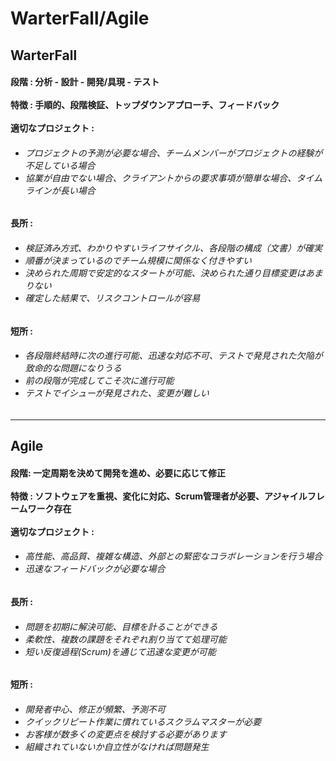 # WarterFall/Agile 
<h2>WarterFall</h2>
<h4>段階 : 分析 - 設計 - 開発/具現 - テスト
<br><br>
特徴 : 手順的、段階検証、トップダウンアプローチ、フィードバック
<br><br>
適切なプロジェクト :
</h4>
<h6>
  
 - プロジェクトの予測が必要な場合、チームメンバーがプロジェクトの経験が不足している場合
 - 協業が自由でない場合、クライアントからの要求事項が簡単な場合、タイムラインが長い場合  

</h6>
<h4>長所 : </h4>
<h6>

  - 検証済み方式、わかりやすいライフサイクル、各段階の構成（文書）が確実 
  - 順番が決まっているのでチーム規模に関係なく付きやすい
  - 決められた周期で安定的なスタートが可能、決められた通り目標変更はあまりない
  - 確定した結果で、リスクコントロールが容易

</h6>
<h4>短所 : </h4>
<h6>
  
 - 各段階終結時に次の進行可能、迅速な対応不可、テストで発見された欠陥が致命的な問題になりうる
 - 前の段階が完成してこそ次に進行可能
 - テストでイシューが発見された、変更が難しい
   
</h6>
<hr>
<h2>Agile</h2>
<h4>段階: 一定周期を決めて開発を進め、必要に応じて修正
<br><br>
特徴 : ソフトウェアを重視、変化に対応、Scrum管理者が必要、アジャイルフレームワーク存在
<br><br>
適切なプロジェクト : 
</h4>
<h6>
  
 - 高性能、高品質、複雑な構造、外部との緊密なコラボレーションを行う場合
 - 迅速なフィードバックが必要な場合
   
</h6>   

<h4>長所 : </h4>
<h6>
  
 - 問題を初期に解決可能、目標を計ることができる
 - 柔軟性、複数の課題をそれぞれ割り当てて処理可能
 - 短い反復過程(Scrum)を通じて迅速な変更が可能

</h6>
<h4>短所 : </h4>
<h6>
  
 - 開発者中心、修正が頻繁、予測不可
 - クイックリピート作業に慣れているスクラムマスターが必要
 - お客様が数多くの変更点を検討する必要があります
 - 組織されていないか自立性がなければ問題発生
    
</h6>
</h5>

<div align="center">
</div>
<br>
